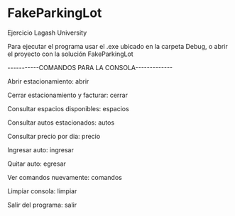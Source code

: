# FakeParkingLot
Ejercicio Lagash University


Para ejecutar el programa usar el .exe ubicado en la carpeta Debug, o abrir el proyecto con la solución FakeParkingLot





-----------COMANDOS PARA LA CONSOLA-------------


Abrir estacionamiento:                 abrir

Cerrar estacionamiento y facturar:     cerrar

Consultar espacios disponibles:        espacios

Consultar autos estacionados:          autos

Consultar precio por dia:              precio

Ingresar auto:                         ingresar

Quitar auto:                           egresar

Ver comandos nuevamente:               comandos

Limpiar consola:                       limpiar

Salir del programa:                    salir

